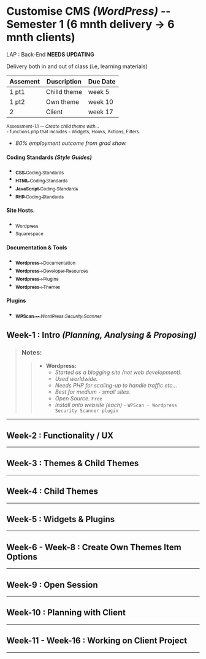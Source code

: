 # Customise CMS _(WordPress)_ -- Semester 1 (6 mnth delivery -> 6 mnth clients)

LAP : Back-End **NEEDS UPDATING**

Delivery both in and out of class (i.e, learning materials)

| Assement | Duscription  | Due Date |
|----------|--------------|----------|
| 1 pt1    | Chilld theme | week 5   |
| 1 pt2    | Own theme    | week 10  |
| 2        | Client       | week 17  |

<p>
  <sub>
    Assessment-1.1 -- <i>Create child theme with...</i><br>
    - functions.php that includes - Widgets, Hooks, Actions, Filters.<br>
  </sub
<p>

- _80% employment outcome from grad show._

#### Coding Standards _(Style Guides)_

<ul>
  <a href="https://developer.wordpress.org/coding-standards/wordpress-coding-standards/css/">
    <li><sub><b>CSS</b> Coding Standards</sub></li>
  </a>
  <a href="https://developer.wordpress.org/coding-standards/wordpress-coding-standards/html/">
    <li><sub><b>HTML</b> Coding Standards</sub></li>
  </a>
  <a href="https://developer.wordpress.org/coding-standards/wordpress-coding-standards/javascript/">
    <li><sub><b>JavaScript</b> Coding Standards</sub></li>
  </a>
  <a href="https://developer.wordpress.org/coding-standards/wordpress-coding-standards/php/">
    <li><sub><b>PHP</b> Coding Standards</sub></li>
  </a>
</ul>

#### Site Hosts.
<ul>
  <a href="https://wordpress.org">
    <li><sub>Wordpress</sub></li>
  </a>
  <a href="https://squarespace.com">
    <li><sub>Squarespace</sub></li>
  </a>
</ul>

#### Documentation & Tools
<ul>
  <a href="https://wordpress.org/documentation/">
    <li><sub><b>Wordpress</b> : Documentation</sub></li>
  </a>
  <a href="https://developer.wordpress.org/">
    <li><sub><b>Wordpress</b> : Developer Resources</sub></li>
  </a>
  <a href="https://wordpress.org/plugins/">
    <li><sub><b>Wordpress</b> : Plugins</sub></li>
  </a>
  <a href="https://wordpress.org/themes/">
    <li><sub><b>Wordpress</b> : Themes</sub></li>
  </a>
</ul>

#### Plugins
<ul>
  <a href="https://wordpress.org/plugins/wpscan/">
    <li><sub><b>WPScan</b> -- <i>WordPress Security Scanner</i></sub></li>
  </a>
</ul>

## **Week-1** : Intro _(Planning, Analysing & Proposing)_

> ### Notes:
> >
> > - **Wordpress:**
> >   - _Started as a blogging site (not web development)._
> >   - _Used worldwide._
> >   - _Needs PHP for scaling-up to handle traffic etc..._
> >   - _Best for medium - small sites._
> >   - _Open Source._ `Free`
> >   - _Install onto website (each)_ - `WPScan - Wordpress Security Scanner plugin`
> >   
> 


---

## **Week-2** : Functionality / UX

---

## **Week-3** : Themes & Child Themes

---

## **Week-4** : Child Themes

---
## **Week-5** : Widgets & Plugins

---

## **Week-6 - Week-8** : Create Own Themes Item Options

---

## **Week-9** : Open Session

---

## **Week-10** : Planning with Client

---

## **Week-11 - Week-16** : Working on Client Project

---
